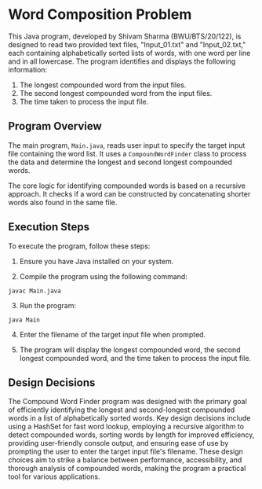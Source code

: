 # Word Composition Problem

This Java program, developed by Shivam Sharma (BWU/BTS/20/122), is designed to read two provided text files, "Input_01.txt" and "Input_02.txt," each containing alphabetically sorted lists of words, with one word per line and in all lowercase. The program identifies and displays the following information:

1. The longest compounded word from the input files.
2. The second longest compounded word from the input files.
3. The time taken to process the input file.

## Program Overview

The main program, `Main.java`, reads user input to specify the target input file containing the word list. It uses a `CompoundWordFinder` class to process the data and determine the longest and second longest compounded words.

The core logic for identifying compounded words is based on a recursive approach. It checks if a word can be constructed by concatenating shorter words also found in the same file.

## Execution Steps

To execute the program, follow these steps:

1. Ensure you have Java installed on your system.

2. Compile the program using the following command:
```
javac Main.java
```
3. Run the program:
```
java Main
```

4. Enter the filename of the target input file when prompted.

5. The program will display the longest compounded word, the second longest compounded word, and the time taken to process the input file.

## Design Decisions

The Compound Word Finder program was designed with the primary goal of efficiently identifying the longest and second-longest compounded words in a list of alphabetically sorted words. Key design decisions include using a HashSet for fast word lookup, employing a recursive algorithm to detect compounded words, sorting words by length for improved efficiency, providing user-friendly console output, and ensuring ease of use by prompting the user to enter the target input file's filename. These design choices aim to strike a balance between performance, accessibility, and thorough analysis of compounded words, making the program a practical tool for various applications.



